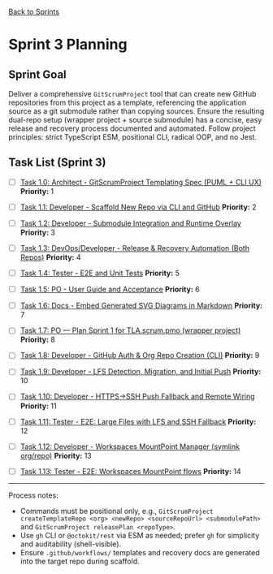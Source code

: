 [Back to Sprints](../)

# Sprint 3 Planning

## Sprint Goal
Deliver a comprehensive `GitScrumProject` tool that can create new GitHub repositories from this project as a template, referencing the application source as a git submodule rather than copying sources. Ensure the resulting dual-repo setup (wrapper project + source submodule) has a concise, easy release and recovery process documented and automated. Follow project principles: strict TypeScript ESM, positional CLI, radical OOP, and no Jest.

## Task List (Sprint 3)

- [ ] [Task 1.0: Architect - GitScrumProject Templating Spec (PUML + CLI UX)](./task-1.0-architect-gitscrumproject-spec.md)
  **Priority:** 1
- [ ] [Task 1.1: Developer - Scaffold New Repo via CLI and GitHub](./task-1.1-developer-repo-scaffold.md)
  **Priority:** 2
- [ ] [Task 1.2: Developer - Submodule Integration and Runtime Overlay](./task-1.2-developer-submodule-runtime.md)
  **Priority:** 3
- [ ] [Task 1.3: DevOps/Developer - Release & Recovery Automation (Both Repos)](./task-1.3-devops-release-recovery.md)
  **Priority:** 4
- [ ] [Task 1.4: Tester - E2E and Unit Tests](./task-1.4-tester-e2e-tests.md)
  **Priority:** 5
- [ ] [Task 1.5: PO - User Guide and Acceptance](./task-1.5-po-user-guide.md)
  **Priority:** 6
- [ ] [Task 1.6: Docs - Embed Generated SVG Diagrams in Markdown](./task-1.6-docs-embed-svgs.md)
  **Priority:** 7
- [ ] [Task 1.7: PO — Plan Sprint 1 for TLA.scrum.pmo (wrapper project)](./task-1.7-po-plan-tla-sprint-1.md)
  **Priority:** 8

- [ ] [Task 1.8: Developer - GitHub Auth & Org Repo Creation (CLI)](./task-1.8-developer-gh-auth-and-repo-create.md)
  **Priority:** 9
- [ ] [Task 1.9: Developer - LFS Detection, Migration, and Initial Push](./task-1.9-developer-lfs-migration-and-push.md)
  **Priority:** 10
- [ ] [Task 1.10: Developer - HTTPS→SSH Push Fallback and Remote Wiring](./task-1.10-developer-https-to-ssh-fallback.md)
  **Priority:** 11
- [ ] [Task 1.11: Tester - E2E: Large Files with LFS and SSH Fallback](./task-1.11-tester-e2e-lfs-ssh.md)
  **Priority:** 12
 - [ ] [Task 1.12: Developer - Workspaces MountPoint Manager (symlink org/repo)](./task-1.12-developer-workspaces-mountpoint-manager.md)
   **Priority:** 13
 - [ ] [Task 1.13: Tester - E2E: Workspaces MountPoint flows](./task-1.13-tester-e2e-workspaces-mountpoint.md)
   **Priority:** 14

---

Process notes:
- Commands must be positional only, e.g., `GitScrumProject createTemplateRepo <org> <newRepo> <sourceRepoUrl> <submodulePath>` and `GitScrumProject releasePlan <repoType>`.
- Use `gh` CLI or `@octokit/rest` via ESM as needed; prefer `gh` for simplicity and auditability (shell-visible).
- Ensure `.github/workflows/` templates and recovery docs are generated into the target repo during scaffold.
